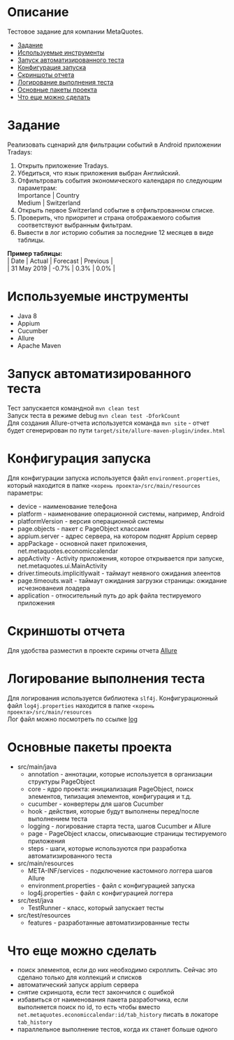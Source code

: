 # Описание
Тестовое задание для компании MetaQuotes.  
* [Задание](#задание)
* [Используемые инструменты](#используемые-инструменты)
* [Запуск автоматизированного теста](#запуск-автоматизированного-теста)
* [Конфигурация запуска](#конфигурация-запуска)
* [Скриншоты отчета](#скриншоты-отчета)
* [Логирование выполнения теста](#логирование-выполнения-теста)
* [Основные пакеты проекта](#основные-пакеты-проекта)
* [Что еще можно сделать](#что-еще-можно-сделать)

# Задание
Реализовать сценарий для фильтрации событий в Android приложении Tradays:    
1. Открыть приложение Tradays.
2. Убедиться, что язык приложения выбран Английский.
3. Отфильтровать события экономического календаря по следующим параметрам:  
Importance | Country  
Medium     | Switzerland  
4. Открыть первое Switzerland событие в отфильтрованном списке.
5. Проверить, что приоритет и страна отображаемого события соответствуют выбранным фильтрам.
6. Вывести в лог историю события за последние 12 месяцев в виде таблицы.

**Пример таблицы:**  
| Date        |   Actual | Forecast | Previous |  
| 31 May 2019 |    -0.7% |     0.3% |     0.0% |

# Используемые инструменты
* Java 8
* Appium
* Cucumber
* Allure
* Apache Maven

# Запуск автоматизированного теста
Тест запускается командной `mvn clean test`  
Запуск теста в режиме debug `mvn clean test -DforkCount`    
Для создания Allure-отчета используется команда `mvn site` - отчет будет сгенерирован по пути `target/site/allure-maven-plugin/index.html`  

# Конфигурация запуска
Для конфигурации запуска используется файл `environment.properties`, который находится в папке `<корень проекта>/src/main/resources` параметры:  
* device - наименование телефона
* platform - наименование операционной системы, например, Android
* platformVersion - версия операционной системы
* page.objects - пакет с PageObject классами 
* appium.server - адрес сервера, на котором поднят Appium сервер
* appPackage - основной пакет приложения, net.metaquotes.economiccalendar
* appActivity - Activity приложения, которое открывается при запуске, net.metaquotes.ui.MainActivity 
* driver.timeouts.implicitlywait - таймаут неявного ожидания элеентов 
* page.timeouts.wait - таймаут ожидания загрузки страницы: ожидание исчезнованеия лоадера
* application - относительный путь до apk файла тестируемого приложения

# Скриншоты отчета
Для удобства разместил в проекте скрины отчета [Allure](https://github.com/nstreltsov/TradaysAutotests/tree/master/report_screen)

# Логирование выполнения теста
Для логирования используется библиотека `slf4j`. Конфигурационный файл `log4j.properties` находится в папке `<корень проекта>/src/main/resources`  
Лог файл можно посмотреть по ссылке [log](https://github.com/nstreltsov/TradaysAutotests/blob/master/log_utf8.out)

# Основные пакеты проекта
* src/main/java
    * annotation - аннотации, которые используется в организации структуры PageObject
    * core - ядро проекта: инициализация PageObject, поиск элементов, типизация элементов, конфигурация и т.д.
    * cucumber - конвертеры для шагов Cucumber
    * hook - действия, которые будут выполнены перед/после выполнением теста
    * logging - логирование старта теста, шагов Cucumber и Allure
    * page - PageObject классы, описывающие страницы тестируемого приложения
    * steps -  шаги, которые используются при разработка автоматизированного теста
* src/main/resources
    * META-INF/services - подключение кастомного логгера шагов Allure
    * environment.properties - файл с конфигурацией запуска
    * log4j.properties - файл с конфигурацией логгера
* src/test/java
    * TestRunner - класс, который запускает тесты
* src/test/resources
    * features - разработанные автоматизированные тесты
 
# Что еще можно сделать
* поиск элементов, если до них необходимо скроллить. Сейчас это сделано только для коллекций и списков
* автоматический запуск appium сервера
* снятие скриншота, если тест закончился с ошибкой
* избавиться от наименования пакета разработчика, если выполняется поиск по id, то есть чтобы вместо `net.metaquotes.economiccalendar:id/tab_history` писать в локаторе `tab_history`
* параллельное выполнение тестов, когда их станет больше одного




